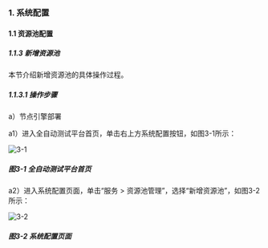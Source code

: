 ### 1. 系统配置

#### 1.1 资源池配置

##### 1.1.3 新增资源池

本节介绍新增资源池的具体操作过程。

##### 1.1.3.1 操作步骤

a）节点引擎部署

a1）进入全自动测试平台首页，单击右上方系统配置按钮，如图3-1所示：

![3-1](https://www.feisuanyz.com/fstest/xtpz/source_001.png)

##### 图3-1 全自动测试平台首页

a2）进入系统配置页面，单击“服务 > 资源池管理”，选择“新增资源池”，如图3-2所示：

![3-2](https://www.feisuanyz.com/fstest/xtpz/source_002.png)

##### 图3-2 系统配置页面
